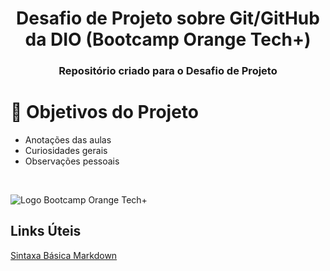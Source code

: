 <h1 align="center"> Desafio de Projeto sobre Git/GitHub da DIO (Bootcamp Orange Tech+) </h1>

<h3 align="center"> 
    Repositório criado para o Desafio de Projeto
</h3>

# :dart: Objetivos do Projeto

- Anotações das aulas
- Curiosidades gerais
- Observações pessoais

<br />

![Logo Bootcamp Orange Tech+](https://user-images.githubusercontent.com/114373550/206233370-f7999a8c-6abe-4774-b84c-9fe4b63a169c.png)

## Links Úteis
[Sintaxa Básica Markdown](https://www.markdownguide.org/basic-syntax/)
